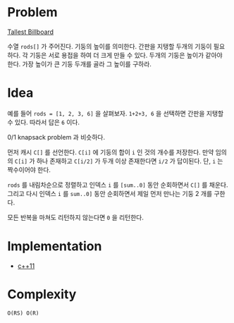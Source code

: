 # Problem

[Tallest Billboard](https://leetcode.com/problems/tallest-billboard/)

수열 `rods[]` 가 주어진다. 기둥의 높이를 의미한다. 간판을 지탱할
두개의 기둥이 필요하다. 각 기둥은 서로 용접을 하여 더 크게 만들 수
있다. 두개의 기둥은 높이가 같아야 한다. 가장 높이가 큰 기둥 두개를
골라 그 높이를 구하라.

# Idea

예를 들어 `rods = [1, 2, 3, 6]` 을 살펴보자.  `1+2+3, 6` 을 선택하면
간판을 지탱할 수 있다. 따라서 답은 `6` 이다.

0/1 knapsack problem 과 비슷하다.

먼저 캐시 `C[]` 를 선언한다. `C[i]` 에 기둥의 합이 `i` 인 것의 개수를
저장한다. 만약 임의의 `C[i]` 가 하나 존재하고 `C[i/2]` 가 두개 이상
존재한다면 `i/2` 가 답이된다. 단, `i` 는 짝수이어야 한다.

`rods` 를 내림차순으로 정렬하고 인덱스 `i` 를 `[sum..0]` 동안
순회하면서 `C[]` 를 채운다. 그리고 다시 인덱스 `i` 를 `sum..0]` 동안
순회하면서 제일 먼저 만나는 기둥 2 개를 구한다.

모든 반복을 마쳐도 리턴하지 않는다면 `0` 을 리턴한다.

# Implementation

* [c++11](a.cpp)

# Complexity

```
O(RS) O(R)
```
